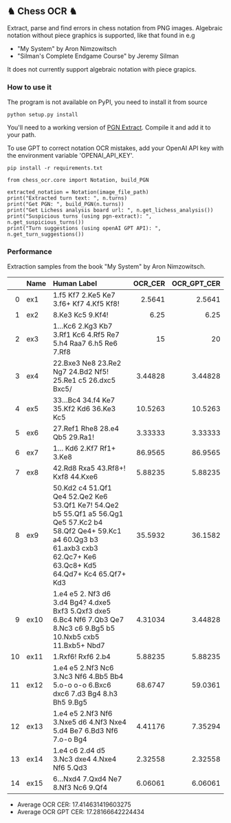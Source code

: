 ## ♞ Chess OCR ♞

Extract, parse and find errors in chess notation from PNG images. Algebraic notation without piece graphics is supported, like that found in e.g

- "My System" by Aron Nimzowitsch
- "Silman's Complete Endgame Course" by Jeremy Silman

It does not currently support algebraic notation with piece grapics.

### How to use it

The program is not available on PyPI, you need to install it from source

```
python setup.py install
```

You'll need to a working version of [PGN Extract](https://www.cs.kent.ac.uk/people/staff/djb/pgn-extract/). Compile it and add it to your path. 

To use GPT to correct notation OCR mistakes, add your OpenAI API key with the environment variable 'OPENAI_API_KEY'. 

```
pip install -r requirements.txt
```

```
from chess_ocr.core import Notation, build_PGN

extracted_notation = Notation(image_file_path) 
print("Extracted turn text: ", n.turns)
print("Get PGN: ", build_PGN(n.turns))
print("Get Lichess analysis board url: ", n.get_lichess_analysis())
print("Suspicious turns (using pgn-extract): ", n.get_suspicious_turns())
print("Turn suggestions (using openAI GPT API): ", n.get_turn_suggestions())
```

### Performance

Extraction samples from the book "My System" by Aron Nimzowitsch.

|    | Name   | Human Label                                                                                                                                                                       |   OCR_CER |   OCR_GPT_CER |
|---:|:-------|:----------------------------------------------------------------------------------------------------------------------------------------------------------------------------------|----------:|--------------:|
|  0 | ex1    | 1.f5 Kf7 2.Ke5 Ke7 3.f6+ Kf7 4.Kf5 Kf8!                                                                                                                                           |   2.5641  |       2.5641  |
|  1 | ex2    | 8.Ke3 Kc5 9.Kf4!                                                                                                                                                                  |   6.25    |       6.25    |
|  2 | ex3    | 1…Kc6 2.Kg3 Kb7 3.Rf1 Kc6 4.Rf5 Re7 5.h4 Raa7 6.h5 Re6 7.Rf8                                                                                                                      |  15       |      20       |
|  3 | ex4    | 22.Bxe3 Ne8 23.Re2 Ng7 24.Bd2 Nf5! 25.Re1 c5 26.dxc5 Bxc5/                                                                                                                        |   3.44828 |       3.44828 |
|  4 | ex5    | 33…Bc4 34.f4 Ke7 35.Kf2 Kd6 36.Ke3 Kc5                                                                                                                                            |  10.5263  |      10.5263  |
|  5 | ex6    | 27.Ref1 Rhe8 28.e4 Qb5 29.Ra1!                                                                                                                                                    |   3.33333 |       3.33333 |
|  6 | ex7    | 1… Kd6 2.Kf7 Rf1+ 3.Ke8                                                                                                                                                           |  86.9565  |      86.9565  |
|  7 | ex8    | 42.Rd8 Rxa5 43.Rf8+! Kxf8  44.Kxe6                                                                                                                                                |   5.88235 |       5.88235 |
|  8 | ex9    | 50.Kd2 c4 51.Qf1 Qe4 52.Qe2 Ke6 53.Qf1 Ke7! 54.Qe2 b5 55.Qf1 a5 56.Qg1 Qe5 57.Kc2 b4 58.Qf2 Qe4+ 59.Kc1 a4 60.Qg3 b3 61.axb3 cxb3 62.Qc7+ Ke6 63.Qc8+ Kd5 64.Qd7+ Kc4 65.Qf7+ Kd3 |  35.5932  |      36.1582  |
|  9 | ex10   | 1.e4 e5 2. Nf3 d6 3.d4 Bg4? 4.dxe5 Bxf3 5.Qxf3 dxe5 6.Bc4 Nf6 7.Qb3 Qe7 8.Nc3 c6 9.Bg5 b5 10.Nxb5 cxb5 11.Bxb5+ Nbd7                                                              |   4.31034 |       3.44828 |
| 10 | ex11   | 1.Rxf6! Rxf6 2.b4                                                                                                                                                                 |   5.88235 |       5.88235 |
| 11 | ex12   | 1.e4 e5 2.Nf3 Nc6 3.Nc3 Nf6 4.Bb5 Bb4 5.o-o o-o 6.Bxc6 dxc6 7.d3 Bg4 8.h3 Bh5 9.Bg5                                                                                               |  68.6747  |      59.0361  |
| 12 | ex13   | 1.e4 e5 2.Nf3 Nf6 3.Nxe5 d6 4.Nf3 Nxe4 5.d4 Be7 6.Bd3 Nf6 7.o-o Bg4                                                                                                               |   4.41176 |       7.35294 |
| 13 | ex14   | 1.e4 c6 2.d4 d5 3.Nc3 dxe4 4.Nxe4 Nf6 5.Qd3                                                                                                                                       |   2.32558 |       2.32558 |
| 14 | ex15   | 6…Nxd4 7.Qxd4 Ne7 8.Nf3 Nc6 9.Qf4                                                                                                                                                 |   6.06061 |       6.06061 |

- Average OCR CER: 17.414631419603275
- Average OCR GPT CER: 17.28166642224434
